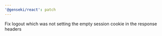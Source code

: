 ```yaml
---
'@genseki/react': patch
---
```


Fix logout which was not setting the empty session cookie in the response headers
